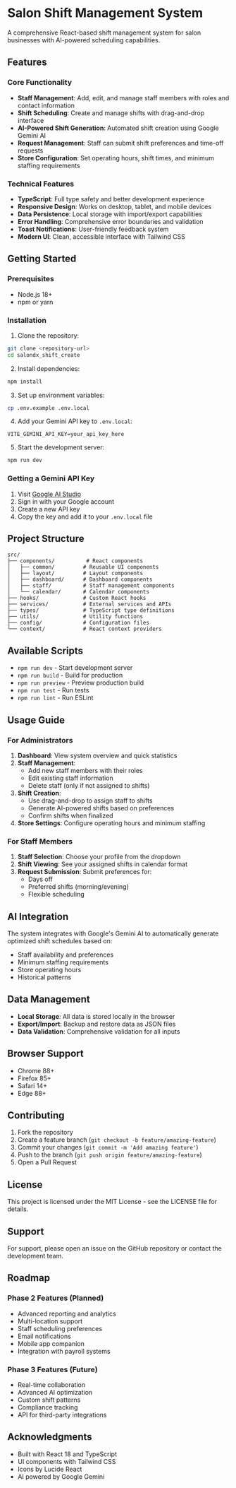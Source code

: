 # Salon Shift Management System

A comprehensive React-based shift management system for salon businesses with AI-powered scheduling capabilities.

## Features

### Core Functionality
- **Staff Management**: Add, edit, and manage staff members with roles and contact information
- **Shift Scheduling**: Create and manage shifts with drag-and-drop interface
- **AI-Powered Shift Generation**: Automated shift creation using Google Gemini AI
- **Request Management**: Staff can submit shift preferences and time-off requests
- **Store Configuration**: Set operating hours, shift times, and minimum staffing requirements

### Technical Features
- **TypeScript**: Full type safety and better development experience
- **Responsive Design**: Works on desktop, tablet, and mobile devices
- **Data Persistence**: Local storage with import/export capabilities
- **Error Handling**: Comprehensive error boundaries and validation
- **Toast Notifications**: User-friendly feedback system
- **Modern UI**: Clean, accessible interface with Tailwind CSS

## Getting Started

### Prerequisites
- Node.js 18+ 
- npm or yarn

### Installation

1. Clone the repository:
```bash
git clone <repository-url>
cd salondx_shift_create
```

2. Install dependencies:
```bash
npm install
```

3. Set up environment variables:
```bash
cp .env.example .env.local
```

4. Add your Gemini API key to `.env.local`:
```
VITE_GEMINI_API_KEY=your_api_key_here
```

5. Start the development server:
```bash
npm run dev
```

### Getting a Gemini API Key

1. Visit [Google AI Studio](https://makersuite.google.com/app/apikey)
2. Sign in with your Google account
3. Create a new API key
4. Copy the key and add it to your `.env.local` file

## Project Structure

```
src/
├── components/          # React components
│   ├── common/         # Reusable UI components
│   ├── layout/         # Layout components
│   ├── dashboard/      # Dashboard components
│   ├── staff/          # Staff management components
│   └── calendar/       # Calendar components
├── hooks/              # Custom React hooks
├── services/           # External services and APIs
├── types/              # TypeScript type definitions
├── utils/              # Utility functions
├── config/             # Configuration files
└── context/            # React context providers
```

## Available Scripts

- `npm run dev` - Start development server
- `npm run build` - Build for production
- `npm run preview` - Preview production build
- `npm run test` - Run tests
- `npm run lint` - Run ESLint

## Usage Guide

### For Administrators

1. **Dashboard**: View system overview and quick statistics
2. **Staff Management**: 
   - Add new staff members with their roles
   - Edit existing staff information
   - Delete staff (only if not assigned to shifts)
3. **Shift Creation**:
   - Use drag-and-drop to assign staff to shifts
   - Generate AI-powered shifts based on preferences
   - Confirm shifts when finalized
4. **Store Settings**: Configure operating hours and minimum staffing

### For Staff Members

1. **Staff Selection**: Choose your profile from the dropdown
2. **Shift Viewing**: See your assigned shifts in calendar format
3. **Request Submission**: Submit preferences for:
   - Days off
   - Preferred shifts (morning/evening)
   - Flexible scheduling

## AI Integration

The system integrates with Google's Gemini AI to automatically generate optimized shift schedules based on:
- Staff availability and preferences
- Minimum staffing requirements
- Store operating hours
- Historical patterns

## Data Management

- **Local Storage**: All data is stored locally in the browser
- **Export/Import**: Backup and restore data as JSON files
- **Data Validation**: Comprehensive validation for all inputs

## Browser Support

- Chrome 88+
- Firefox 85+
- Safari 14+
- Edge 88+

## Contributing

1. Fork the repository
2. Create a feature branch (`git checkout -b feature/amazing-feature`)
3. Commit your changes (`git commit -m 'Add amazing feature'`)
4. Push to the branch (`git push origin feature/amazing-feature`)
5. Open a Pull Request

## License

This project is licensed under the MIT License - see the LICENSE file for details.

## Support

For support, please open an issue on the GitHub repository or contact the development team.

## Roadmap

### Phase 2 Features (Planned)
- Advanced reporting and analytics
- Multi-location support
- Staff scheduling preferences
- Email notifications
- Mobile app companion
- Integration with payroll systems

### Phase 3 Features (Future)
- Real-time collaboration
- Advanced AI optimization
- Custom shift patterns
- Compliance tracking
- API for third-party integrations

## Acknowledgments

- Built with React 18 and TypeScript
- UI components with Tailwind CSS
- Icons by Lucide React
- AI powered by Google Gemini